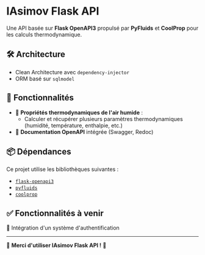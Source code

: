 # IAsimov Flask API

Une API basée sur **Flask OpenAPI3** propulsé par **PyFluids** et **CoolProp** pour les calculs thermodynamique.


## 🛠 Architecture
  - Clean Architecture avec `dependency-injector`
  - ORM basé sur `sqlmodel`

## 🚀 Fonctionnalités
- 💨 **Propriétés thermodynamiques de l'air humide** :
  - Calculer et récupérer plusieurs paramètres thermodynamiques (humidité, température, enthalpie, etc.)
- 📄 **Documentation OpenAPI** intégrée (Swagger, Redoc)

## 📦 Dépendances
Ce projet utilise les bibliothèques suivantes :
- [`flask-openapi3`](https://luolingchun.github.io/flask-openapi3/v4.x/)
- [`pyfluids`](https://github.com/portyanikhin/PyFluids)
- [`coolprop`](http\://coolprop.org/)

## ✅ Fonctionnalités à venir
🔐 Intégration d'un système d'authentification

---
🎉 **Merci d'utiliser IAsimov Flask API !** 🚀
